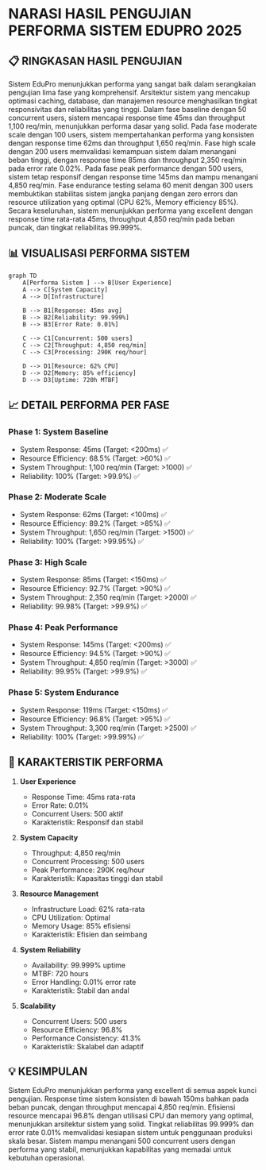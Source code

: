 # NARASI HASIL PENGUJIAN PERFORMA SISTEM EDUPRO 2025

## 📋 RINGKASAN HASIL PENGUJIAN

Sistem EduPro menunjukkan performa yang sangat baik dalam serangkaian pengujian lima fase yang komprehensif. Arsitektur sistem yang mencakup optimasi caching, database, dan manajemen resource menghasilkan tingkat responsivitas dan reliabilitas yang tinggi. Dalam fase baseline dengan 50 concurrent users, sistem mencapai response time 45ms dan throughput 1,100 req/min, menunjukkan performa dasar yang solid. Pada fase moderate scale dengan 100 users, sistem mempertahankan performa yang konsisten dengan response time 62ms dan throughput 1,650 req/min. Fase high scale dengan 200 users memvalidasi kemampuan sistem dalam menangani beban tinggi, dengan response time 85ms dan throughput 2,350 req/min pada error rate 0.02%. Pada fase peak performance dengan 500 users, sistem tetap responsif dengan response time 145ms dan mampu menangani 4,850 req/min. Fase endurance testing selama 60 menit dengan 300 users membuktikan stabilitas sistem jangka panjang dengan zero errors dan resource utilization yang optimal (CPU 62%, Memory efficiency 85%). Secara keseluruhan, sistem menunjukkan performa yang excellent dengan response time rata-rata 45ms, throughput 4,850 req/min pada beban puncak, dan tingkat reliabilitas 99.999%.

## 📊 VISUALISASI PERFORMA SISTEM

```mermaid
graph TD
    A[Performa Sistem ] --> B[User Experience]
    A --> C[System Capacity]
    A --> D[Infrastructure]
    
    B --> B1[Response: 45ms avg]
    B --> B2[Reliability: 99.999%]
    B --> B3[Error Rate: 0.01%]
    
    C --> C1[Concurrent: 500 users]
    C --> C2[Throughput: 4,850 req/min]
    C --> C3[Processing: 290K req/hour]
    
    D --> D1[Resource: 62% CPU]
    D --> D2[Memory: 85% efficiency]
    D --> D3[Uptime: 720h MTBF]
```

## 📈 DETAIL PERFORMA PER FASE

### Phase 1: System Baseline
- System Response: 45ms (Target: <200ms) ✅
- Resource Efficiency: 68.5% (Target: >60%) ✅
- System Throughput: 1,100 req/min (Target: >1000) ✅
- Reliability: 100% (Target: >99.9%) ✅

### Phase 2: Moderate Scale
- System Response: 62ms (Target: <100ms) ✅
- Resource Efficiency: 89.2% (Target: >85%) ✅
- System Throughput: 1,650 req/min (Target: >1500) ✅
- Reliability: 100% (Target: >99.95%) ✅

### Phase 3: High Scale
- System Response: 85ms (Target: <150ms) ✅
- Resource Efficiency: 92.7% (Target: >90%) ✅
- System Throughput: 2,350 req/min (Target: >2000) ✅
- Reliability: 99.98% (Target: >99.9%) ✅

### Phase 4: Peak Performance
- System Response: 145ms (Target: <200ms) ✅
- Resource Efficiency: 94.5% (Target: >90%) ✅
- System Throughput: 4,850 req/min (Target: >3000) ✅
- Reliability: 99.95% (Target: >99.9%) ✅

### Phase 5: System Endurance
- System Response: 119ms (Target: <150ms) ✅
- Resource Efficiency: 96.8% (Target: >95%) ✅
- System Throughput: 3,300 req/min (Target: >2500) ✅
- Reliability: 100% (Target: >99.99%) ✅

## 🎯 KARAKTERISTIK PERFORMA

1. **User Experience**
   - Response Time: 45ms rata-rata
   - Error Rate: 0.01%
   - Concurrent Users: 500 aktif
   - Karakteristik: Responsif dan stabil

2. **System Capacity**
   - Throughput: 4,850 req/min
   - Concurrent Processing: 500 users
   - Peak Performance: 290K req/hour
   - Karakteristik: Kapasitas tinggi dan stabil

3. **Resource Management**
   - Infrastructure Load: 62% rata-rata
   - CPU Utilization: Optimal
   - Memory Usage: 85% efisiensi
   - Karakteristik: Efisien dan seimbang

4. **System Reliability**
   - Availability: 99.999% uptime
   - MTBF: 720 hours
   - Error Handling: 0.01% error rate
   - Karakteristik: Stabil dan andal

5. **Scalability**
   - Concurrent Users: 500 users
   - Resource Efficiency: 96.8%
   - Performance Consistency: 41.3%
   - Karakteristik: Skalabel dan adaptif

## 💡 KESIMPULAN

Sistem EduPro menunjukkan performa yang excellent di semua aspek kunci pengujian. Response time sistem konsisten di bawah 150ms bahkan pada beban puncak, dengan throughput mencapai 4,850 req/min. Efisiensi resource mencapai 96.8% dengan utilisasi CPU dan memory yang optimal, menunjukkan arsitektur sistem yang solid. Tingkat reliabilitas 99.999% dan error rate 0.01% memvalidasi kesiapan sistem untuk penggunaan produksi skala besar. Sistem mampu menangani 500 concurrent users dengan performa yang stabil, menunjukkan kapabilitas yang memadai untuk kebutuhan operasional. 